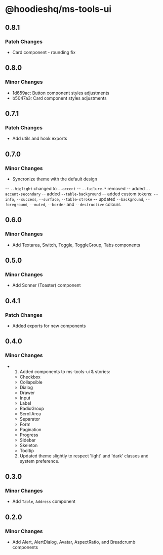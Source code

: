 # @hoodieshq/ms-tools-ui

## 0.8.1

### Patch Changes

- Card component - rounding fix

## 0.8.0

### Minor Changes

- 1d659ac: Button component styles adjustments
- b5047a3: Card component styles adjustments

## 0.7.1

### Patch Changes

- Add utils and hook exports

## 0.7.0

### Minor Changes

- Syncronize theme with the default design

-- `--higlight` changed to `--accent`
-- `--failure-*` removed
-- added `--accent-secondary`
-- added `--table-background`
-- added custom tokens: `--info`, `--success`, `--surface`, `--table-stroke`
-- updated `--background`, `--foreground`, `--muted`, `--border` and `--destructive` colours

## 0.6.0

### Minor Changes

- Add Textarea, Switch, Toggle, ToggleGroup, Tabs components

## 0.5.0

### Minor Changes

- Add Sonner (Toaster) component

## 0.4.1

### Patch Changes

- Added exports for new components

## 0.4.0

### Minor Changes

- 1. Added components to ms-tools-ui & stories:

  - Checkbox
  - Collapsible
  - Dialog
  - Drawer
  - Input
  - Label
  - RadioGroup
  - ScrollArea
  - Separator
  - Form
  - Pagination
  - Progress
  - Sidebar
  - Skeleton
  - Tooltip

  2. Updated theme slightly to respect 'light' and 'dark' classes and system preference.

## 0.3.0

### Minor Changes

- Add `Table`, `Address` component

## 0.2.0

### Minor Changes

- Add Alert, AlertDialog, Avatar, AspectRatio, and Breadcrumb components
